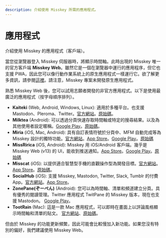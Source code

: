 ```yaml
---
description: 介紹使用 Misskey 所需的應用程式。
---
```


# 應用程式

介紹使用 Misskey 的應用程式（客戶端）。

當您從瀏覽器登入 Misskey 伺服器時，將顯示時間軸。此時出現的 Misskey 唯一的官方客戶端 **Misskey Web**。雖然它是一個在瀏覽器中運行的應用程序，但它也支援 PWA，因此您可以像行動作業系統上的原生應用程式一樣運行它。欲了解更多資訊，請參閱[這裡](todo)。請注意，Misskey 專案未開發原生應用程式。

熟悉 Misskey Web 後，您可以試用志願者開發的非官方應用程式。以下是使用最廣泛的應用程式（按字母順序排列）。

- **Kaiteki** (Web, Android, Windows, Linux): 適用於多種平台。也支援 Mastodon、Pleroma、Twitter。[官方網站](https://kaiteki.app)。[原始碼](https://github.com/Kaiteki-Fedi/Kaiteki)。
- **Milktea** (Android): 可以透過分頁快速存取時間軸或特定的搜尋結果。以及為其他使用者設定暱稱。[Google Play](https://play.google.com/store/apps/details?id=jp.panta.misskeyandroidclient)。[原始碼](https://github.com/pantasystem/Milktea)。
- **Miria** (iOS, Mac, Android): 具有自訂表情符號於分頁中、MFM 自動完成等為 Misskey 設計的獨特功能。[官方網站](https://shiosyakeyakini.info/miria_web/index.html)。[App Store](https://apps.apple.com/app/miria/id6449201469)。[Google Play](https://play.google.com/store/apps/details?id=info.shiosyakeyakini.miria)。[原始碼](https://github.com/shiosyakeyakini-info/miria)
- **MissRirica** (iOS, Android): Misskey 用 iOS/Android 客戶端。幾乎是 Misskey Web (v13) 的 UI，能收到推送通知。[App Store](https://apps.apple.com/app/missririca/id1659214999)。[Google Play](https://play.google.com/store/apps/details?id=space.riinswork.missririca)。[原始碼](https://github.com/fruitriin/missRirica-client)
- **Misscat** (iOS): 以提供適合智慧型手機的直觀操作型為開發目標。[官方網站](https://yuiga.dev/misscat/)。[App Store](https://apps.apple.com/app/id1505059993)。[原始碼](https://github.com/YuigaWada/MissCat)。
- **SocialHub** (iOS): 支援 Misskey, Mastodon, Twitter, Slack, Tumblr 的付費 App。[官方網站](https://uakihir0.github.io/socialhub/)。[App Store](https://apps.apple.com/us/app/socialhub-socialmedia-client/id1474451582)。
- **ZonePane(ぞーぺん)** (Android): 您可以為時間軸、清單和頻道建立分頁。具有優秀的閱讀管理。Twitter 應用程式 TwitPane 的 Misskey 版本，現在也支援 Mastodon。 [Google Play](https://play.google.com/store/apps/details?id=com.zonepane)。
- **TootRain** (Mac): 這是一款 Mac 應用程式，可以即時在畫面上以評論風格顯示時間軸和清單的貼文。 [官方網站](https://b123400.net/tootrain/ja)、[原始碼](https://github.com/b123400/TootRain)。

但由於 Misskey 的功能更新頻繁，因此可能會比較慢加入新功能。如果您沒有特別的偏好，我們建議使用 Misskey Web。
